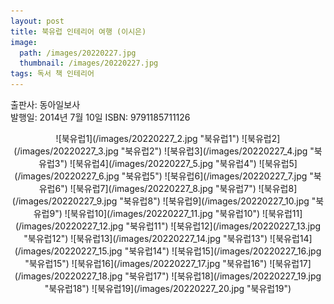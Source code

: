 ```yaml
---
layout: post
title: 북유럽 인테리어 여행 (이시은)
image:
  path: /images/20220227.jpg
  thumbnail: /images/20220227.jpg
tags: 독서 책 인테리어
---
```

출판사: 동아일보사   
발행일: 2014년 7월 10일
ISBN: 9791185711126

<center>
![북유럽1](/images/20220227_2.jpg "북유럽1")
![북유럽2](/images/20220227_3.jpg "북유럽2")
![북유럽3](/images/20220227_4.jpg "북유럽3")
![북유럽4](/images/20220227_5.jpg "북유럽4")
![북유럽5](/images/20220227_6.jpg "북유럽5")
![북유럽6](/images/20220227_7.jpg "북유럽6")
![북유럽7](/images/20220227_8.jpg "북유럽7")
![북유럽8](/images/20220227_9.jpg "북유럽8")
![북유럽9](/images/20220227_10.jpg "북유럽9")
![북유럽10](/images/20220227_11.jpg "북유럽10")
![북유럽11](/images/20220227_12.jpg "북유럽11")
![북유럽12](/images/20220227_13.jpg "북유럽12")
![북유럽13](/images/20220227_14.jpg "북유럽13")
![북유럽14](/images/20220227_15.jpg "북유럽14")
![북유럽15](/images/20220227_16.jpg "북유럽15")
![북유럽16](/images/20220227_17.jpg "북유럽16")
![북유럽17](/images/20220227_18.jpg "북유럽17")
![북유럽18](/images/20220227_19.jpg "북유럽18")
![북유럽19](/images/20220227_20.jpg "북유럽19")
</center>